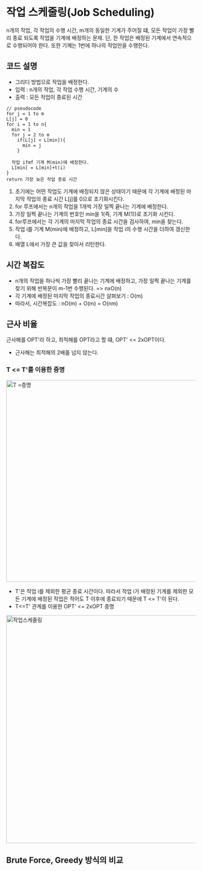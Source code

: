 # 작업 스케줄링(Job Scheduling)

n개의 작업, 각 작업의 수행 시간, m개의 동일한 기계가 주어질 떄, 모든 작업이 가장 빨리 종료 되도록 작업을 기계에 배정하는 문제. 단, 한 작업은 배정된 기계에서 연속적으로 수행되어야 한다. 또한 기께는 1번에 하나의 작업만을 수행한다.

## 코드 설명
- 그리디 방법으로 작업을 배정한다.
- 입력 : n개의 작업, 각 작업 수행 시간, 기계의 수 
- 출력 : 모든 작업이 종료된 시간

```의사코드
// pseudocode
for j = 1 to m
L[j] = 0
for i = 1 to n{
  min = 1
  for j = 2 to m
    if(L[j] < L[min]){
      min = j
    }

  작업 ifmf 기계 M(min)에 배정한다.
  L[min] = L[min]+t(i)
}
return 가장 늦은 작업 종료 시간
```

1. 초기에는 어떤 작업도 기계에 배정되지 않은 상태이기 때문에 각 기계에 배정된 마지막 작업의 종료 시간 L[j]를 0으로 초기화시킨다.
2. for 루프에서는 n개의 작업을 1개씩 가장 일찍 끝나는 기계에 배정한다.
3. 가장 일찍 끝나는 기계의 번호인 min을 1(즉, 기계 M(1))로 초기화 시킨다.
4. for루프에서는 각 기계의 마지막 작업의 종료 시간을 검사하여, min을 찾는다.
5. 작업 i를 기계 M(min)에 배정하고, L[min]을 작업 i의 수행 시간을 더하여 갱신한다.
6. 배열 L에서 가장 큰 값을 찾아서 리턴한다.

## 시간 복잡도
- n개의 작업을 하나씩 가장 빨리 끝나는 기계에 배정하고, 가장 일찍 끝나는 기계를 찾기 위해 반복문이 m-1번 수행된다. => nxO(n)
- 각 기계에 배정된 마지막 작업의 종료시간 살펴보기 : O(m)
- 따라서, 시간복잡도 : nO(m) + O(m) = O(nm)

## 근사 비율
근사해를 OPT'라 하고, 최적해를 OPT라고 할 떄, OPT' <= 2xOPT이다.
- 근사해는 최적해의 2배를 넘지 않는다.

### T <= T'를 이용한 증명
<img width="535" alt="T =증명" src="https://user-images.githubusercontent.com/81741589/118929876-083b7980-b980-11eb-90de-4581aed4e3d5.png">

- T'은 작업 i를 제외한 평균 종료 시간이다. 따라서 작업 i가 배정된 기계를 제외한 모든 기계에 배정된 작업은 적어도 T 이후에 종료되기 때문에 T <= T'이 된다.
- T<=T' 관계를 이용한 OPT' <= 2xOPT 증명

<img width="604" alt="작업스케줄링" src="https://user-images.githubusercontent.com/81741589/118929951-1c7f7680-b980-11eb-8f9f-9c5cce5052a8.png">


## Brute Force, Greedy 방식의 비교
